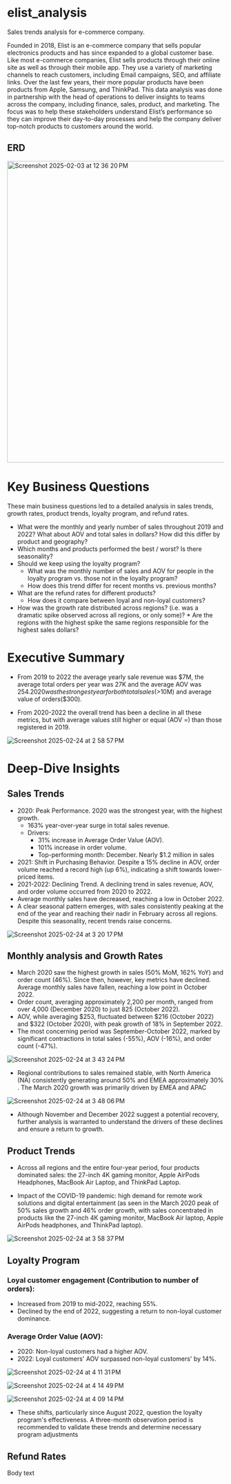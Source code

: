 # elist_analysis
Sales trends analysis for e-commerce company.

Founded in 2018, Elist is an e-commerce company that sells popular electronics products and has since expanded to a global customer base. Like most e-commerce companies, Elist sells products through their online site as well as through their mobile app. They use a variety of marketing channels to reach customers, including Email campaigns, SEO, and affiliate links. Over the last few years, their more popular products have been products from Apple, Samsung, and ThinkPad. 
This data analysis was done in partnership with the head of operations to deliver insights to teams across the company, including finance, sales, product, and marketing. The focus was to help these stakeholders understand Elist’s performance so they can improve their day-to-day processes and help the company deliver top-notch products to customers around the world.

## ERD
<img width="697" alt="Screenshot 2025-02-03 at 12 36 20 PM" src="https://github.com/user-attachments/assets/4e7cdfbe-6919-4c3e-838e-0b31abb9b6bb" />

# Key Business Questions

These main business questions led to a detailed analysis in sales trends, growth rates, product trends, loyalty program, and refund rates. 

* What were the monthly and yearly number of sales throughout 2019 and 2022? What about AOV and total sales in dollars? How did this differ by product and geography?
* Which months and products performed the best / worst? Is there seasonality?
* Should we keep using the loyalty program?
    * What was the monthly number of sales and AOV for people in the loyalty program vs. those not in the loyalty program?
    * How does this trend differ for recent months vs. previous months?
* What are the refund rates for different products?
    * How does it compare between loyal and non-loyal customers?
* How was the growth rate distributed across regions? (i.e. was a dramatic spike observed across all regions, or only some)?
	  * Are the regions with the highest spike the same regions responsible for the highest sales dollars?
  
# Executive Summary

* From 2019 to 2022 the average yearly sale revenue was $7M, the average total orders per year was 27K and the average AOV was $254. 2020 was the strongest year for both total sales (>$10M) and average value of orders($300). 

* From 2020-2022 the overall trend has been a decline in all these metrics, but with average values still higher or equal (AOV =) than those registered in 2019. 

![Screenshot 2025-02-24 at 2 58 57 PM](https://github.com/user-attachments/assets/8bfd1707-65c3-4c27-9bcf-665034f871d3)

  
# Deep-Dive Insights
## Sales Trends

* 2020: Peak Performance. 2020 was the strongest year, with the highest growth.
	* 163% year-over-year surge in total sales revenue.
	* Drivers:
		* 31% increase in Average Order Value (AOV).
		* 101% increase in order volume.
    	* Top-performing month: December. Nearly $1.2 million in sales
* 2021: Shift in Purchasing Behavior. Despite a 15% decline in AOV, order volume reached a record high (up 6%), indicating a shift towards lower-priced items.
* 2021-2022: Declining Trend. A declining trend in sales revenue, AOV, and order volume occurred from 2020 to 2022.
* Average monthly sales have decreased, reaching a low in October 2022.
* A clear seasonal pattern emerges, with sales consistently peaking at the end of the year and reaching their nadir in February across all regions. Despite this seasonality, recent trends raise concerns.

![Screenshot 2025-02-24 at 3 20 17 PM](https://github.com/user-attachments/assets/86f7d712-e6f4-4ec7-9f37-56cb185364d7)

## Monthly analysis and Growth Rates

* March 2020 saw the highest growth in sales (50% MoM, 162% YoY) and order count (46%). Since then, however, key metrics have declined. Average monthly sales have fallen, reaching a low point in October 2022.
* Order count, averaging approximately 2,200 per month, ranged from over 4,000 (December 2020) to just 825 (October 2022).
* AOV, while averaging $253, fluctuated between $216 (October 2022) and $322 (October 2020), with peak growth of 18% in September 2022.
* The most concerning period was September-October 2022, marked by significant contractions in total sales (-55%), AOV (-16%), and order count (-47%).

![Screenshot 2025-02-24 at 3 43 24 PM](https://github.com/user-attachments/assets/1a48ede2-abf8-4b5d-9cbf-9914d62bf4d7)

* Regional contributions to sales remained stable, with North America (NA) consistently generating around 50% and EMEA approximately 30% . The March 2020 growth was primarily driven by EMEA and APAC
  
![Screenshot 2025-02-24 at 3 48 06 PM](https://github.com/user-attachments/assets/4c1b6bbe-9df9-4209-9b9c-a724838572dd)

* Although November and December 2022 suggest a potential recovery, further analysis is warranted to understand the drivers of these declines and ensure a return to growth.

## Product Trends

* Across all regions and the entire four-year period, four products dominated sales: the 27-inch 4K gaming monitor, Apple AirPods Headphones, MacBook Air Laptop, and ThinkPad Laptop.  

* Impact of the COVID-19 pandemic: high demand for remote work solutions and digital entertainment (as seen in the March 2020 peak of 50% sales growth and 46% order growth, with sales concentrated in products like the 27-inch 4K gaming monitor, MacBook Air laptop, Apple AirPods headphones, and ThinkPad laptop). 

![Screenshot 2025-02-24 at 3 58 37 PM](https://github.com/user-attachments/assets/9e0268f8-8017-4519-b8fb-74704fac85ef)


## Loyalty Program

### Loyal customer engagement (Contribution to number of orders):
* Increased from 2019 to mid-2022, reaching 55%.
* Declined by the end of 2022, suggesting a return to non-loyal customer dominance.

### Average Order Value (AOV):
* 2020: Non-loyal customers had a higher AOV.
* 2022: Loyal customers' AOV surpassed non-loyal customers' by 14%.

![Screenshot 2025-02-24 at 4 11 31 PM](https://github.com/user-attachments/assets/78842fbf-da60-427a-bcd3-3ef701195192)

![Screenshot 2025-02-24 at 4 14 49 PM](https://github.com/user-attachments/assets/bd88a249-28ac-407c-af0b-8d4700f26d36)  

![Screenshot 2025-02-24 at 4 09 14 PM](https://github.com/user-attachments/assets/29cbda41-19c5-4f82-999a-5c3ce78e6b86)
* These shifts, particularly since August 2022, question the loyalty program's effectiveness. A three-month observation period is recommended to validate these trends and determine necessary program adjustments
  
## Refund Rates
Body text
